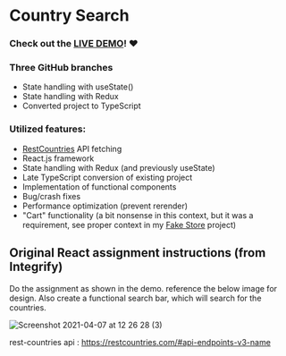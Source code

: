 # Country Search

### Check out the [LIVE DEMO](https://d-0-t-country-search.netlify.app/)! ❤️

### Three GitHub branches
- State handling with useState()
- State handling with Redux
- Converted project to TypeScript

### Utilized features:
- [RestCountries](https://restcountries.com/#api-endpoints-v3-name) API fetching
- React.js framework
- State handling with Redux (and previously useState)
- Late TypeScript conversion of existing project
- Implementation of functional components
- Bug/crash fixes
- Performance optimization (prevent rerender)
- "Cart" functionality (a bit nonsense in this context, but it was a requirement, see proper context in my [Fake Store](https://github.com/d-0-t/integrify-webstore) project)


## Original React assignment instructions (from Integrify)

Do the assignment as shown in the demo. reference the below image for design.
Also create a functional search bar, which will search for the countries.

![Screenshot 2021-04-07 at 12 26 28 (3)](https://user-images.githubusercontent.com/7606310/113845648-67fa0e80-979e-11eb-92e0-3bab60c66c5d.png)

rest-countries api : https://restcountries.com/#api-endpoints-v3-name
